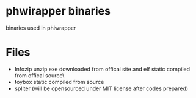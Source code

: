 # phwirapper binaries

binaries used in phiwrapper

# Files
- Infozip unzip exe downloaded from offical site and elf static compiled from offical source\
- toybox static compiled from source
- spliter (will be opensourced under MIT license after codes prepared)